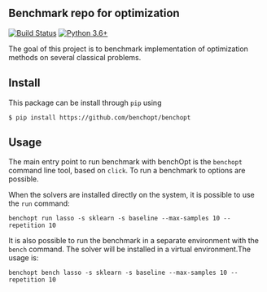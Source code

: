 ## Benchmark repo for optimization

[![Build Status](https://dev.azure.com/karementmoi/BenchOpt/_apis/build/status/tomMoral.benchOpt?branchName=master)](https://dev.azure.com/karementmoi/BenchOpt/_build/latest?definitionId=3&branchName=master)
[![Python 3.6+](https://img.shields.io/badge/python-3.6%2B-blue)](https://www.python.org/downloads/release/python-360/)

The goal of this project is to benchmark implementation of optimization methods on several classical problems.


Install
--------

This package can be install through `pip` using

```
$ pip install https://github.com/benchopt/benchopt
```

Usage
-----

The main entry point to run benchmark with benchOpt is the `benchopt` command line tool, based on `click`.
To run a benchmark to options are possible.

When the solvers are installed directly on the system, it is possible to use the `run` command:

```
benchopt run lasso -s sklearn -s baseline --max-samples 10 --repetition 10
```

It is also possible to run the benchmark in a separate environment with the `bench` command. The solver will be installed in a virtual environment.The usage is:

```
benchopt bench lasso -s sklearn -s baseline --max-samples 10 --repetition 10
```
